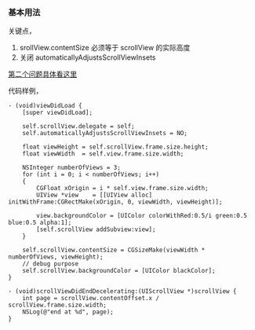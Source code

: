 ### 基本用法

关键点，

1. srollView.contentSize 必须等于 scrollView 的实际高度
2. 关闭 automaticallyAdjustsScrollViewInsets

[第二个问题具体看这里](http://stackoverflow.com/questions/5095713/disabling-vertical-scrolling-in-uiscrollview)

代码样例，

```
- (void)viewDidLoad {
    [super viewDidLoad];
    
    self.scrollView.delegate = self;
    self.automaticallyAdjustsScrollViewInsets = NO;
    
    float viewHeight = self.scrollView.frame.size.height;
    float viewWidth  = self.view.frame.size.width;
    
    NSInteger numberOfViews = 3;
    for (int i = 0; i < numberOfViews; i++)
    {
        CGFloat xOrigin = i * self.view.frame.size.width;
        UIView *view    = [[UIView alloc] initWithFrame:CGRectMake(xOrigin, 0, viewWidth, viewHeight)];

        view.backgroundColor = [UIColor colorWithRed:0.5/i green:0.5 blue:0.5 alpha:1];
        [self.scrollView addSubview:view];
    }
    
    self.scrollView.contentSize = CGSizeMake(viewWidth * numberOfViews, viewHeight);
    // debug purpose
    self.scrollView.backgroundColor = [UIColor blackColor];
}

- (void)scrollViewDidEndDecelerating:(UIScrollView *)scrollView {
    int page = scrollView.contentOffset.x / scrollView.frame.size.width;
    NSLog(@"end at %d", page);
}
```

